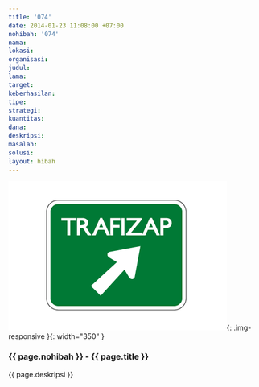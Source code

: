 ```yaml
---
title: '074'
date: 2014-01-23 11:08:00 +07:00
nohibah: '074'
nama: 
lokasi: 
organisasi: 
judul: 
lama: 
target: 
keberhasilan: 
tipe: 
strategi: 
kuantitas: 
dana: 
deskripsi: 
masalah: 
solusi: 
layout: hibah
---
```


![074](/static/img/hibahcms/074.png){: .img-responsive }{: width="350" }

### {{ page.nohibah }} - {{ page.title }}

{{ page.deskripsi }}
